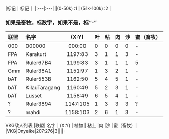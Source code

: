 ### 
|标记｜标记｜
|:---|:---|
|(0-50k)     :1 |     (51k-100k)  :2   |

### 如果是畜牧，标数字，如果不是，标“-”
|联盟| 名字  | (X:Y)    |  叶 | 粘  | 肉  | 沙   | 蜜（畜牧）|
|:---| :----| :---:    |  :--| :-- | :-- | :-- | :-- |
|000|000000|000:00     |  0  |  0  |  0  |  0  |  -  |
|FPA|Karakurt|1197:83  |  3  |  1  |  1  |  3  |  -  |
|FPA|Ruler67B4|1199:83 |  3  |  1  |  1  |  1  |  5  |
|Gmm|Ruler38A1|1151:97 |  1  |  3  |  2  |  1  |  -  |
|bAT|Ruler553B|1162:50 |  5  |  4  |  5  | 1   |  -  |
|bAT|KilauTaragang|1160:49 |  5  |  2  |  3  |  1  |  -  |
|bAT|Lusset|1158:49     |  6  |  5  |  4  |  1  |  -  |
|?|Ruler3894|1147:105     |  1  |  3  |  3  |  3  |  ?  |
|?|mahdi|1158:103     |  2  |  6  |  1  |  3  |  -  |


VKG敌人列表
|联盟| 名字          | (X:Y) | 植物 | 粘土 |肉 |沙  |蜜（畜牧）|
|VKG|Onyeike|207:276|3||||-




